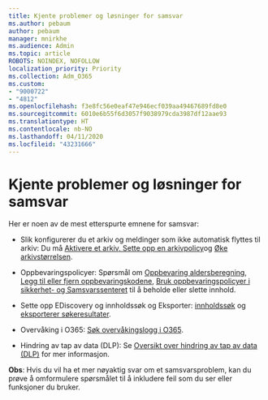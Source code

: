 ```yaml
---
title: Kjente problemer og løsninger for samsvar
ms.author: pebaum
author: pebaum
manager: mnirkhe
ms.audience: Admin
ms.topic: article
ROBOTS: NOINDEX, NOFOLLOW
localization_priority: Priority
ms.collection: Adm_O365
ms.custom:
- "9000722"
- "4812"
ms.openlocfilehash: f3e8fc56e0eaf47e946ecf039aa49467689fd8e0
ms.sourcegitcommit: 6010e6b55f6d3057f9038979cda3987df12aae93
ms.translationtype: HT
ms.contentlocale: nb-NO
ms.lasthandoff: 04/11/2020
ms.locfileid: "43231666"
---
```

# <a name="compliance-common-issues-and-resolutions"></a>Kjente problemer og løsninger for samsvar

Her er noen av de mest etterspurte emnene for samsvar:

- Slik konfigurerer du et arkiv og meldinger som ikke automatisk flyttes til arkiv: Du må [Aktivere et arkiv, Sette opp en arkivpolicy](https://docs.microsoft.com/microsoft-365/compliance/enable-archive-mailboxes?view=o365-worldwide)og [Øke arkivstørrelsen](https://docs.microsoft.com/microsoft-365/compliance/enable-unlimited-archiving?view=o365-worldwide).

- Oppbevaringspolicyer: Spørsmål om [Oppbevaring aldersberegning](https://docs.microsoft.com/exchange/security-and-compliance/messaging-records-management/retention-age), [Legg til eller fjern oppbevaringskodene](https://docs.microsoft.com/exchange/security-and-compliance/messaging-records-management/add-or-remove-retention-tags), [Bruk oppbevaringspolicyer i sikkerhet- og Samsvarssenteret](https://docs.microsoft.com/microsoft-365/compliance/retention-policies?view=o365-worldwide) til å beholde eller slette innhold.

- Sette opp EDiscovery og innholdssøk og Eksporter: [innholdssøk](https://docs.microsoft.com/microsoft-365/compliance/search-for-content?view=o365-worldwide) og [eksporterer søkeresultater](https://docs.microsoft.com/microsoft-365/compliance/export-search-results?view=o365-worldwide).

- Overvåking i O365: [Søk overvåkingslogg i O365](https://docs.microsoft.com/microsoft-365/compliance/search-the-audit-log-in-security-and-compliance?view=o365-worldwide).

- Hindring av tap av data (DLP): Se [Oversikt over hindring av tap av data (DLP)](https://docs.microsoft.com/microsoft-365/compliance/data-loss-prevention-policies?view=o365-worldwide) for mer informasjon.

**Obs**: Hvis du vil ha et mer nøyaktig svar om et samsvarsproblem, kan du prøve å omformulere spørsmålet til å inkludere feil som du ser eller funksjoner du bruker.
